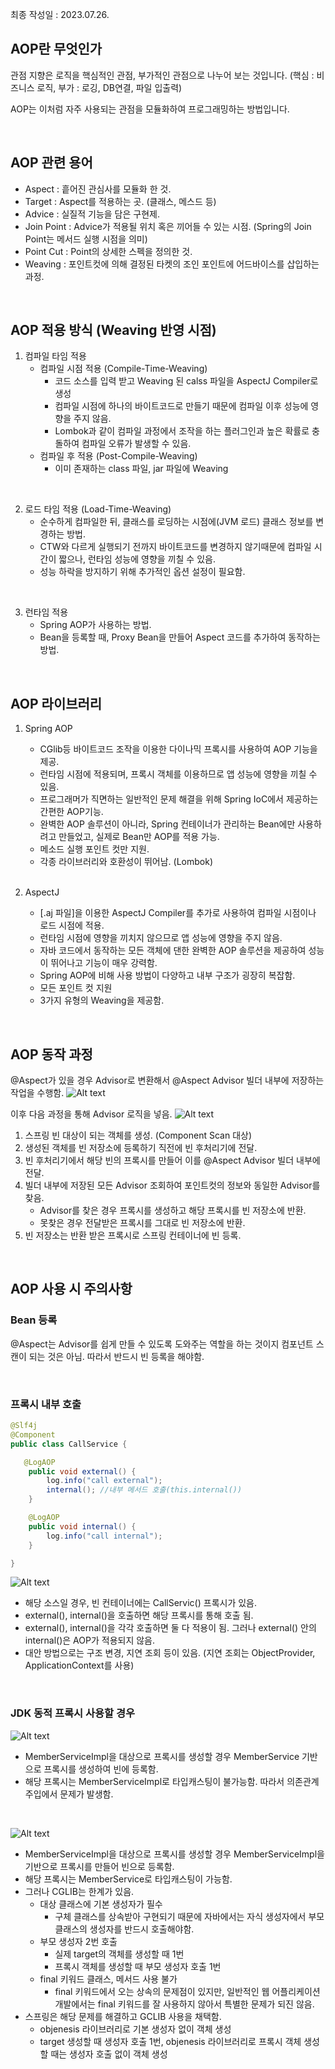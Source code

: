 최종 작성일 : 2023.07.26.</br>

## AOP란 무엇인가

관점 지향은 로직을 핵심적인 관점, 부가적인 관점으로 나누어 보는 것입니다.
(핵심 : 비즈니스 로직, 부가 : 로깅, DB연결, 파일 입출력)

AOP는 이처럼 자주 사용되는 관점을 모듈화하여 프로그래밍하는 방법입니다.

<br/>

## AOP 관련 용어

- Aspect : 흩어진 관심사를 모듈화 한 것.
- Target : Aspect를 적용하는 곳. (클래스, 메스드 등)
- Advice : 실질적 기능을 담은 구현제.
- Join Point : Advice가 적용될 위치 혹은 끼어들 수 있는 시점. (Spring의 Join Point는 메서드 실행 시점을 의미)
- Point Cut : Point의 상세한 스펙을 정의한 것.
- Weaving : 포인트컷에 의해 결정된 타켓의 조인 포인트에 어드바이스를 삽입하는 과정.

<br/>

## AOP 적용 방식 (Weaving 반영 시점)

1.  컴파일 타임 적용
    - 컴파일 시점 적용 (Compile-Time-Weaving)
      - 코드 소스를 입력 받고 Weaving 된 calss 파일을 AspectJ Compiler로 생성
      - 컴파일 시점에 하나의 바이트코드로 만들기 때문에 컴파일 이후 성능에 영향을 주지 않음.
      - Lombok과 같이 컴파일 과정에서 조작을 하는 플러그인과 높은 확률로 충돌하여 컴파일 오류가 발생할 수 있음.
    - 컴파일 후 적용 (Post-Compile-Weaving)
      - 이미 존재하는 class 파일, jar 파일에 Weaving

<br/>

2. 로드 타임 적용 (Load-Time-Weaving)
   - 순수하게 컴파일한 뒤, 클래스를 로딩하는 시점에(JVM 로드) 클래스 정보를 변경하는 방법.
   - CTW와 다르게 실행되기 전까지 바이트코드를 변경하지 않기때문에 컴파일 시간이 짧으나, 런타임 성능에 영향을 끼칠 수 있음.
   - 성능 하락을 방지하기 위해 추가적인 옵션 설정이 필요함.

<br/>

3. 런타임 적용
   - Spring AOP가 사용하는 방법.
   - Bean을 등록할 때, Proxy Bean을 만들어 Aspect 코드를 추가하여 동작하는 방법.

<br/>

## AOP 라이브러리

1. Spring AOP

   - CGlib등 바이트코드 조작을 이용한 다이나믹 프록시를 사용하여 AOP 기능을 제공.
   - 런타임 시점에 적용되며, 프록시 객체를 이용하므로 앱 성능에 영향을 끼칠 수 있음.
   - 프로그래머가 직면하는 일반적인 문제 해결을 위해 Spring IoC에서 제공하는 간편한 AOP기능.
   - 완벽한 AOP 솔루션이 아니라, Spring 컨테이너가 관리하는 Bean에만 사용하려고 만들었고, 실제로 Bean만 AOP를 적용 가능.
   - 메소드 실행 포인트 컷만 지원.
   - 각종 라이브러리와 호환성이 뛰어남. (Lombok)

   <br/>

2. AspectJ
   - [.aj 파일]을 이용한 AspectJ Compiler를 추가로 사용하여 컴파일 시점이나 로드 시점에 적용.
   - 런타임 시점에 영향을 끼치지 않으므로 앱 성능에 영향을 주지 않음.
   - 자바 코드에서 동작하는 모든 객체에 댄한 완벽한 AOP 솔루션을 제공하여 성능이 뛰어나고 기능이 매우 강력함.
   - Spring AOP에 비해 사용 방법이 다양하고 내부 구조가 굉장히 복잡함.
   - 모든 포인트 컷 지원
   - 3가지 유형의 Weaving을 제공함.

<br/>

## AOP 동작 과정

@Aspect가 있을 경우 Advisor로 변환해서 @Aspect Advisor 빌더 내부에 저장하는 작업을 수행함.
![Alt text](image.png)

이후 다음 과정을 통해 Advisor 로직을 넣음.
![Alt text](image-1.png)

1. 스프링 빈 대상이 되는 객체를 생성. (Component Scan 대상)
2. 생성된 객체를 빈 저장소에 등록하기 직전에 빈 후처리기에 전달.
3. 빈 후처리기에서 해당 빈의 프록시를 만들어 이를 @Aspect Advisor 빌더 내부에 전달.
4. 빌더 내부에 저장된 모든 Advisor 조회하여 포인트컷의 정보와 동일한 Advisor를 찾음.
   - Advisor를 찾은 경우 프록시를 생성하고 해당 프록시를 빈 저장소에 반환.
   - 못찾은 경우 전달받은 프록시를 그대로 빈 저장소에 반환.
5. 빈 저장소는 반환 받은 프록시로 스프링 컨테이너에 빈 등록.

<br/>

## AOP 사용 시 주의사항

### Bean 등록

@Aspect는 Advisor를 쉽게 만들 수 있도록 도와주는 역할을 하는 것이지 컴포넌트 스캔이 되는 것은 아님. 따라서 반드시 빈 등록을 해야함.

<br/>

### 프록시 내부 호출

```java
@Slf4j
@Component
public class CallService {

   @LogAOP
    public void external() {
        log.info("call external");
        internal(); //내부 메서드 호출(this.internal())
    }

    @LogAOP
    public void internal() {
        log.info("call internal");
    }

}
```

![Alt text](image-2.png)

- 해당 소스일 경우, 빈 컨테이너에는 CallServic() 프록시가 있음.
- external(), internal()을 호출하면 해당 프록시를 통해 호출 됨.
- external(), internal()을 각각 호출하면 둘 다 적용이 됨. 그러나 external() 안의 internal()은 AOP가 적용되지 않음.
- 대안 방법으로는 구조 변경, 지연 조회 등이 있음. (지연 조회는 ObjectProvider, ApplicationContext를 사용)

<br/>

### JDK 동적 프록시 사용할 경우

![Alt text](image-3.png)

- MemberServiceImpl을 대상으로 프록시를 생성할 경우 MemberService 기반으로 프록시를 생성하여 빈에 등록함.
- 해당 프록시는 MemberServiceImpl로 타입캐스팅이 불가능함. 따라서 의존관계 주입에서 문제가 발생함.

<br/>

![Alt text](image-4.png)

- MemberServiceImpl을 대상으로 프록시를 생성할 경우 MemberServiceImpl을 기반으로 프록시를 만들어 빈으로 등록함.
- 해당 프록시는 MemberService로 타입캐스팅이 가능함.
- 그러나 CGLIB는 한계가 있음.
  - 대상 클래스에 기본 생성자가 필수
    - 구체 클래스를 상속받아 구현되기 때문에 자바에서는 자식 생성자에서 부모 클래스의 생성자를 반드시 호출해야함.
  - 부모 생성자 2번 호출
    - 실제 target의 객체를 생성할 때 1번
    - 프록시 객체를 생성할 때 부모 생성자 호출 1번
  - final 키워드 클래스, 메서드 사용 불가
    - final 키워드에서 오는 상속의 문제점이 있지만, 일반적인 웹 어플리케이션 개발에서는 final 키워드를 잘 사용하지 않아서 특별한 문제가 되진 않음.
- 스프링은 해당 문제를 해결하고 GCLIB 사용을 채택함.
  - objenesis 라이브러리로 기본 생성자 없이 객체 생성
  - target 생성할 때 생성자 호출 1번, objenesis 라이브러리로 프록시 객체 생성할 때는 생성자 호출 없이 객체 생성

<br/>
